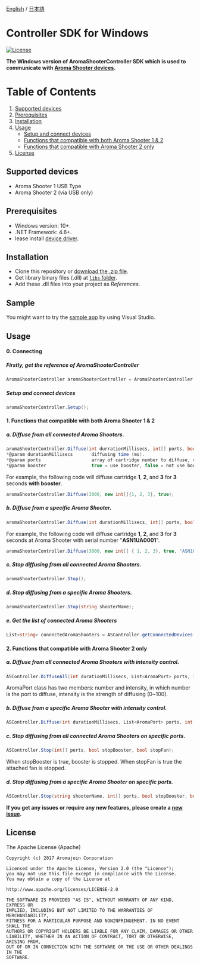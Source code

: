 [English](https://github.com/aromajoin/controller-sdk-windows) / [日本語](README-JP.md)

# Controller SDK for Windows

[![License](https://img.shields.io/badge/license-Apache%202-4EB1BA.svg?style=flat-square)](https://www.apache.org/licenses/LICENSE-2.0.html)  

**The Windows version of AromaShooterController SDK which is used to communicate with [Aroma Shooter devices](https://aromajoin.com/products/aroma-shooter).**  

# Table of Contents
1. [Supported devices](https://github.com/aromajoin/controller-sdk-windows#supported-devices)  
2. [Prerequisites](https://github.com/aromajoin/controller-sdk-windows#prerequisites)
3. [Installation](https://github.com/aromajoin/controller-sdk-windows#installation)
4. [Usage](https://github.com/aromajoin/controller-sdk-windows#usage)
    * [Setup and connect devices](https://github.com/aromajoin/controller-sdk-windows#0-connecting)
    * [Functions that compatible with both Aroma Shooter 1 & 2](https://github.com/aromajoin/controller-sdk-windows#1-functions-that-compatible-with-both-aroma-shooter-1--2)
    * [Functions that compatible with Aroma Shooter 2 only](https://github.com/aromajoin/controller-sdk-windows#2-functions-that-compatible-with-aroma-shooter-2-only)
5. [License](https://github.com/aromajoin/controller-sdk-windows#license)

## Supported devices
* Aroma Shooter 1 USB Type
* Aroma Shooter 2 (via USB only)

## Prerequisites
* Windows version: 10+.
* .NET Framework: 4.6+. 
* lease install [device driver](http://www.ftdichip.com/Drivers/CDM/CDM21224_Setup.zip).

## Installation  
* Clone this repository or [download the .zip file](https://github.com/aromajoin/controller-sdk-windows/releases/).
* Get library binary files (.dll) at [`libs` folder](https://github.com/aromajoin/controller-sdk-windows/tree/master/libs).
* Add these .dll files into your project as *References*.  

## Sample
You might want to try the [sample app](https://github.com/aromajoin/controller-sdk-windows/tree/master/sample) by using Visual Studio.

## Usage  

#### 0. Connecting  

##### Firstly, get the reference of AromaShooterController

```C#
AromaShooterController aromaShooterController = AromaShooterController.SharedInstance;
```
##### Setup and connect devices
```C#
aromaShooterController.Setup();
```
#### 1. Functions that compatible with both Aroma Shooter 1 & 2  

##### a. Diffuse from all connected Aroma Shooters.
```C#
aromaShooterController.Diffuse(int durrationMillisecs, int[] ports, bool booster);
*@param durationMillisecs		diffusing time (ms).
*@param ports					array of cartridge number to diffuse, value: 1~6.
*@param booster                 true = use booster, false = not use booster.
```

For example, the following code will diffuse cartridge **1**, **2**, and **3** for **3** seconds **with booster**.
```C#
aromaShooterController.Diffuse(3000, new int[]{1, 2, 3}, true);
```

##### b. Diffuse from a specific Aroma Shooter.
```C#
aromaShooterController.Diffuse(int durationMillisecs, int[] ports, bool booster, string shooterName);
```
For example, the following code will diffuse cartridge **1**, **2**, and **3** for **3** seconds at Aroma Shooter with serial number "**ASN1UA0001**".
```C#
aromaShooterController.Diffuse(3000, new int[] { 1, 2, 3}, true, "ASN1UA0001");
```

##### c. Stop diffusing from all connected Aroma Shooters.

```C#
aromaShooterController.Stop();
```

##### d. Stop diffusing from a specific Aroma Shooters.

```C#
aromaShooterController.Stop(string shooterName);
```

##### e. Get the list of connected Aroma Shooters
```C#
List<string> connectedAromaShooters = ASController.getConnectedDevices();
```

#### 2. Functions that compatible with Aroma Shooter 2 only  

##### a. Diffuse from all connected Aroma Shooters with intensity control.
```C#
ASController.DiffuseAll(int durationMillisecs, List<AromaPort> ports, int boosterIntensity, int fanIntensity);
```
AromaPort class has two members: number and intensity, in which number is the port to
diffuse, intensity is the strength of diffusing (0~100).

##### b. Diffuse from a specific Aroma Shooter with intensity control.
```C#
ASController.Diffuse(int durationMillisecs, List<AromaPort> ports, int boosterIntensity, int fanIntensity, string shooterName);
```

##### c. Stop diffusing from all connected Aroma Shooters on specific ports.
```C#
ASController.Stop(int[] ports, bool stopBooster, bool stopFan);
```
When stopBooster is true, booster is stopped. When stopFan is true the attached fan is
stopped.

##### d. Stop diffusing from a specific Aroma Shooter on specific ports.
```C#
ASController.Stop(string shooterName, int[] ports, bool stopBooster, bool stopFan);
```
**If you get any issues or require any new features, please create a [new issue](https://github.com/aromajoin/controller-sdk-windows/issues).**

## License  

The Apache License (Apache)

    Copyright (c) 2017 Aromajoin Corporation
    
    Licensed under the Apache License, Version 2.0 (the "License");
    you may not use this file except in compliance with the License.
    You may obtain a copy of the License at
    
    http://www.apache.org/licenses/LICENSE-2.0
    
    THE SOFTWARE IS PROVIDED "AS IS", WITHOUT WARRANTY OF ANY KIND, EXPRESS OR
    IMPLIED, INCLUDING BUT NOT LIMITED TO THE WARRANTIES OF MERCHANTABILITY,
    FITNESS FOR A PARTICULAR PURPOSE AND NONINFRINGEMENT. IN NO EVENT SHALL THE
    AUTHORS OR COPYRIGHT HOLDERS BE LIABLE FOR ANY CLAIM, DAMAGES OR OTHER
    LIABILITY, WHETHER IN AN ACTION OF CONTRACT, TORT OR OTHERWISE, ARISING FROM,
    OUT OF OR IN CONNECTION WITH THE SOFTWARE OR THE USE OR OTHER DEALINGS IN THE
    SOFTWARE.